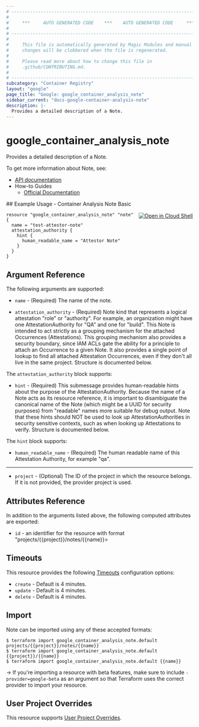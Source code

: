 ```yaml
---
# ----------------------------------------------------------------------------
#
#     ***     AUTO GENERATED CODE    ***    AUTO GENERATED CODE     ***
#
# ----------------------------------------------------------------------------
#
#     This file is automatically generated by Magic Modules and manual
#     changes will be clobbered when the file is regenerated.
#
#     Please read more about how to change this file in
#     .github/CONTRIBUTING.md.
#
# ----------------------------------------------------------------------------
subcategory: "Container Registry"
layout: "google"
page_title: "Google: google_container_analysis_note"
sidebar_current: "docs-google-container-analysis-note"
description: |-
  Provides a detailed description of a Note.
---
```


# google\_container\_analysis\_note

Provides a detailed description of a Note.


To get more information about Note, see:

* [API documentation](https://cloud.google.com/container-analysis/api/reference/rest/)
* How-to Guides
    * [Official Documentation](https://cloud.google.com/container-analysis/)

<div class = "oics-button" style="float: right; margin: 0 0 -15px">
  <a href="https://console.cloud.google.com/cloudshell/open?cloudshell_git_repo=https%3A%2F%2Fgithub.com%2Fterraform-google-modules%2Fdocs-examples.git&cloudshell_working_dir=container_analysis_note_basic&cloudshell_image=gcr.io%2Fgraphite-cloud-shell-images%2Fterraform%3Alatest&open_in_editor=main.tf&cloudshell_print=.%2Fmotd&cloudshell_tutorial=.%2Ftutorial.md" target="_blank">
    <img alt="Open in Cloud Shell" src="//gstatic.com/cloudssh/images/open-btn.svg" style="max-height: 44px; margin: 32px auto; max-width: 100%;">
  </a>
</div>
## Example Usage - Container Analysis Note Basic


```hcl
resource "google_container_analysis_note" "note" {
  name = "test-attestor-note"
  attestation_authority {
    hint {
      human_readable_name = "Attestor Note"
    }
  }
}
```

## Argument Reference

The following arguments are supported:


* `name` -
  (Required)
  The name of the note.

* `attestation_authority` -
  (Required)
  Note kind that represents a logical attestation "role" or "authority".
  For example, an organization might have one AttestationAuthority for
  "QA" and one for "build". This Note is intended to act strictly as a
  grouping mechanism for the attached Occurrences (Attestations). This
  grouping mechanism also provides a security boundary, since IAM ACLs
  gate the ability for a principle to attach an Occurrence to a given
  Note. It also provides a single point of lookup to find all attached
  Attestation Occurrences, even if they don't all live in the same
  project.  Structure is documented below.


The `attestation_authority` block supports:

* `hint` -
  (Required)
  This submessage provides human-readable hints about the purpose of
  the AttestationAuthority. Because the name of a Note acts as its
  resource reference, it is important to disambiguate the canonical
  name of the Note (which might be a UUID for security purposes)
  from "readable" names more suitable for debug output. Note that
  these hints should NOT be used to look up AttestationAuthorities
  in security sensitive contexts, such as when looking up
  Attestations to verify.  Structure is documented below.


The `hint` block supports:

* `human_readable_name` -
  (Required)
  The human readable name of this Attestation Authority, for
  example "qa".

- - -


* `project` - (Optional) The ID of the project in which the resource belongs.
    If it is not provided, the provider project is used.


## Attributes Reference

In addition to the arguments listed above, the following computed attributes are exported:

* `id` - an identifier for the resource with format "projects/{{project}}/notes/{{name}}>



## Timeouts

This resource provides the following
[Timeouts](/docs/configuration/resources.html#timeouts) configuration options:

- `create` - Default is 4 minutes.
- `update` - Default is 4 minutes.
- `delete` - Default is 4 minutes.

## Import

Note can be imported using any of these accepted formats:

```
$ terraform import google_container_analysis_note.default projects/{{project}}/notes/{{name}}
$ terraform import google_container_analysis_note.default {{project}}/{{name}}
$ terraform import google_container_analysis_note.default {{name}}
```

-> If you're importing a resource with beta features, make sure to include `-provider=google-beta`
as an argument so that Terraform uses the correct provider to import your resource.

## User Project Overrides

This resource supports [User Project Overrides](https://www.terraform.io/docs/providers/google/guides/provider_reference.html#user_project_override).
